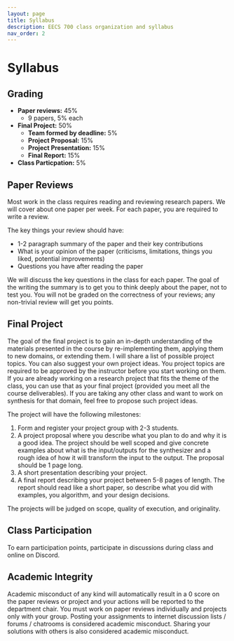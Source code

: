 ```yaml
---
layout: page
title: Syllabus
description: EECS 700 class organization and syllabus
nav_order: 2
---
```


# Syllabus

## Grading

* **Paper reviews:** 45%
  * 9 papers, 5% each
* **Final Project:** 50%
  * **Team formed by deadline:** 5%
  * **Project Proposal:** 15%
  * **Project Presentation:** 15%
  * **Final Report:** 15%
* **Class Particpation:** 5%

## Paper Reviews

Most work in the class requires reading and reviewing research papers. We will cover about one paper per week. For each paper, you are required to write a review.

The key things your review should have:

* 1-2 paragraph summary of the paper and their key contributions
* What is your opinion of the paper (criticisms, limitations, things you liked, potential improvements)
* Questions you have after reading the paper

We will discuss the key questions in the class for each paper. The goal of the writing the summary is to get you to think deeply about the paper, not to test you. You will not be graded on the correctness of your reviews; any non-trivial review will get you points.

## Final Project

The goal of the final project is to gain an in-depth understanding of the materials presented in the course by re-implementing them, applying them to new domains, or extending them. I will share a list of possible project topics. You can also suggest your own project ideas. You project topics are required to be approved by the instructor before you start working on them. If you are already working on a research project that fits the theme of the class, you can use that as your final project (provided you meet all the course deliverables). If you are taking any other class and want to work on synthesis for that domain, feel free to propose such project ideas.

The project will have the following milestones:

1. Form and register your project group with 2-3 students.
2. A project proposal where you describe what you plan to do and why it is a good idea. The project should be well scoped and give concrete examples about what is the input/outputs for the synthesizer and a rough idea of how it will transform the input to the output. The proposal should be 1 page long.
3. A short presentation describing your project.
4. A final report describing your project between 5-8 pages of length. The report should read like a short paper, so describe what you did with examples, you algorithm, and your design decisions.

The projects will be judged on scope, quality of execution, and originality.

## Class Participation

To earn participation points, participate in discussions during class and online on Discord.

## Academic Integrity

Academic misconduct of any kind will automatically result in a 0 score on the paper reviews or project and your actions will be reported to the department chair. You must work on paper reviews individually and projects only with your group. Posting your assignments to internet discussion lists / forums / chatrooms is considered academic misconduct. Sharing your solutions with others is also considered academic misconduct.
